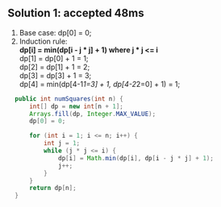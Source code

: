 ## Solution 1: accepted 48ms 

1. Base case: dp[0] = 0;  
2. Induction rule:  
  **dp[i] = min(dp[i - j * j] + 1) where j * j <= i**  
  dp[1] = dp[0] + 1 = 1;  
  dp[2] = dp[1] + 1 = 2;  
  dp[3] = dp[3] + 1 = 3;  
  dp[4] = min(dp[4-1*1=3] + 1, dp[4-2*2=0] + 1) = 1;  

```java
  public int numSquares(int n) {
      int[] dp = new int[n + 1];
      Arrays.fill(dp, Integer.MAX_VALUE);
      dp[0] = 0;

      for (int i = 1; i <= n; i++) {
          int j = 1; 
          while (j * j <= i) {
              dp[i] = Math.min(dp[i], dp[i - j * j] + 1);
              j++;
          }
      }
      return dp[n];
  }
```
